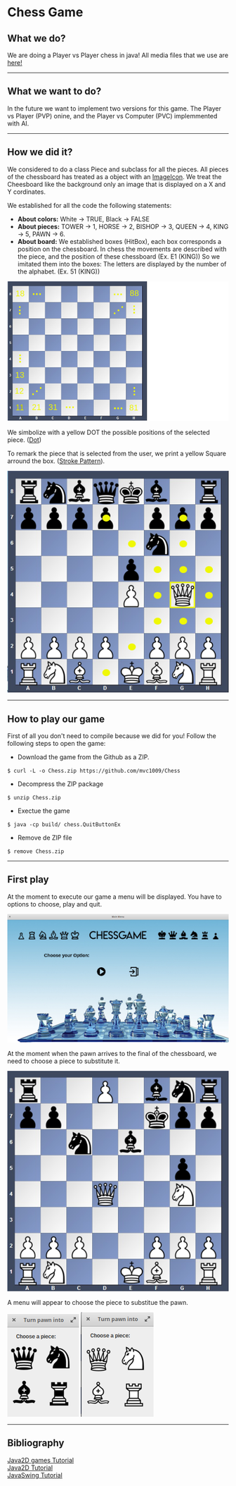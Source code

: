 # Chess Game

## What we do?
We are doing a Player vs Player chess in java!
All media files that we use are [here!][medialink]

***

## What we want to do?
In the future we want to implement two versions for this game. The Player vs Player (PVP) onine, and the Player vs Computer (PVC) implemmented with AI.

***

## How we did it?
We considered to do a class Piece and subclass for all the pieces. All pieces of the chessboard has treated as a object with an [ImageIcon][ImageIcon]. We treat the Cheesboard like the background only an image that is displayed on a X and Y cordinates.

We established for all the code the following statements:
- **About colors:** White -> TRUE, Black -> FALSE
- **About pieces:** TOWER -> 1, HORSE -> 2, BISHOP -> 3, QUEEN -> 4, KING -> 5, PAWN -> 6.
- **About board:** We established boxes (HitBox), each box corresponds a position on the chessboard.
In chess the movements are described with the piece, and the position of these chessboard (Ex. E1 (KING))
So we imitated them into the boxes: The letters are displayed by the number of the alphabet. (Ex. 51 (KING))

![hitbox](/readme_media/hitbox_example.png)

We simbolize with a yellow DOT the possible positions of the selected piece. ([Dot][dot])

To remark the piece that is selected from the user, we print a yellow Square arround the box. ([Stroke Pattern][pattern]).


![dot_exemple](/readme_media/yellowDot_example.png "Possible Positions Example")

***

## How to play our game

First of all you don't need to compile because we did for you!
Follow the following steps to open the game:

- Download the game from the Github as a ZIP.
~~~
$ curl -L -o Chess.zip https://github.com/mvc1009/Chess
~~~
- Decompress the ZIP package
~~~
$ unzip Chess.zip
~~~
- Exectue the game
~~~
$ java -cp build/ chess.QuitButtonEx
~~~
- Remove de ZIP file
~~~
$ remove Chess.zip
~~~
***
## First play
At the moment to execute our game a menu will be displayed. You have to options to choose, play and quit.

![menu](/readme_media/menu_example.png "menu")

At the moment when the pawn arrives to the final of the chessboard, we need to choose a piece to substitute it.

![final_pawn](/readme_media/pawnFInal_Example.png "Pawn at the Final")

A menu will appear to choose the piece to substitue the pawn.

![black_menu](/readme_media/blackChoose_example.png "Black Choose menu")                    ![white_menu](/readme_media/whiteChoose_example.png "White Choose menu")

***

## Bibliography
[Java2D games Tutorial][Java2Dgames]  
[Java2D Tutorial][Java2D]  
[JavaSwing Tutorial][JavaSwing]  


[ImageIcon]: https://docs.oracle.com/javase/7/docs/api/javax/swing/ImageIcon.html
[medialink]: https://github.com/mvc1009/Chess/tree/master/multimedia
[Java2D]: http://zetcode.com/gfx/java2d/
[Java2Dgames]: http://zetcode.com/tutorials/javagamestutorial/
[JavaSwing]:http://zetcode.com/tutorials/javaswingtutorial/
[dot]: https://github.com/mvc1009/Chess/blob/master/chess/Dot.java
[pattern]: https://github.com/mvc1009/Chess/blob/master/chess/StrokePattern.java
